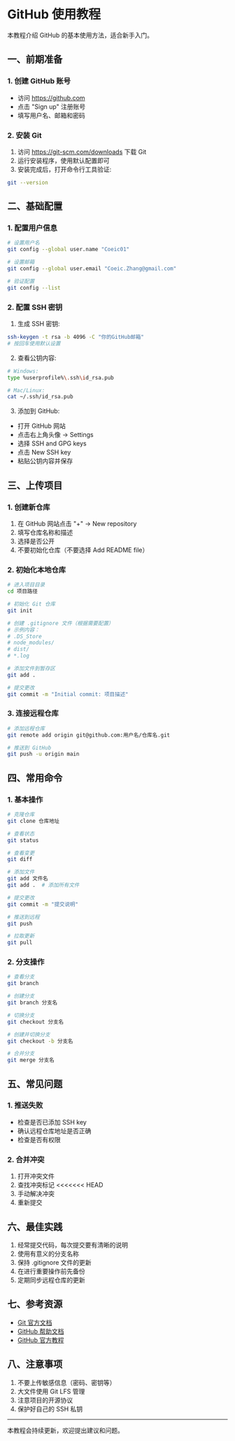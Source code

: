 # GitHub 使用教程

本教程介绍 GitHub 的基本使用方法，适合新手入门。

## 一、前期准备

### 1. 创建 GitHub 账号
- 访问 https://github.com
- 点击 "Sign up" 注册账号
- 填写用户名、邮箱和密码

### 2. 安装 Git
1. 访问 https://git-scm.com/downloads 下载 Git
2. 运行安装程序，使用默认配置即可
3. 安装完成后，打开命令行工具验证:
```bash
git --version
```

## 二、基础配置

### 1. 配置用户信息
```bash
# 设置用户名
git config --global user.name "Coeic01"

# 设置邮箱
git config --global user.email "Coeic.Zhang@gmail.com"

# 验证配置
git config --list
```

### 2. 配置 SSH 密钥
1. 生成 SSH 密钥:
```bash
ssh-keygen -t rsa -b 4096 -C "你的GitHub邮箱"
# 按回车使用默认设置
```

2. 查看公钥内容:
```bash
# Windows:
type %userprofile%\.ssh\id_rsa.pub

# Mac/Linux:
cat ~/.ssh/id_rsa.pub
```

3. 添加到 GitHub:
- 打开 GitHub 网站
- 点击右上角头像 -> Settings
- 选择 SSH and GPG keys
- 点击 New SSH key
- 粘贴公钥内容并保存

## 三、上传项目

### 1. 创建新仓库
1. 在 GitHub 网站点击 "+" -> New repository
2. 填写仓库名称和描述
3. 选择是否公开
4. 不要初始化仓库（不要选择 Add README file）

### 2. 初始化本地仓库
```bash
# 进入项目目录
cd 项目路径

# 初始化 Git 仓库
git init

# 创建 .gitignore 文件（根据需要配置）
# 示例内容：
# .DS_Store
# node_modules/
# dist/
# *.log

# 添加文件到暂存区
git add .

# 提交更改
git commit -m "Initial commit: 项目描述"
```

### 3. 连接远程仓库
```bash
# 添加远程仓库
git remote add origin git@github.com:用户名/仓库名.git

# 推送到 GitHub
git push -u origin main
```

## 四、常用命令

### 1. 基本操作
```bash
# 克隆仓库
git clone 仓库地址

# 查看状态
git status

# 查看变更
git diff

# 添加文件
git add 文件名
git add .  # 添加所有文件

# 提交更改
git commit -m "提交说明"

# 推送到远程
git push

# 拉取更新
git pull
```

### 2. 分支操作
```bash
# 查看分支
git branch

# 创建分支
git branch 分支名

# 切换分支
git checkout 分支名

# 创建并切换分支
git checkout -b 分支名

# 合并分支
git merge 分支名
```

## 五、常见问题

### 1. 推送失败
- 检查是否已添加 SSH key
- 确认远程仓库地址是否正确
- 检查是否有权限

### 2. 合并冲突
1. 打开冲突文件
2. 查找冲突标记 <<<<<<< HEAD
3. 手动解决冲突
4. 重新提交

## 六、最佳实践

1. 经常提交代码，每次提交要有清晰的说明
2. 使用有意义的分支名称
3. 保持 .gitignore 文件的更新
4. 在进行重要操作前先备份
5. 定期同步远程仓库的更新

## 七、参考资源

- [Git 官方文档](https://git-scm.com/doc)
- [GitHub 帮助文档](https://docs.github.com)
- [GitHub 官方教程](https://guides.github.com)

## 八、注意事项

1. 不要上传敏感信息（密码、密钥等）
2. 大文件使用 Git LFS 管理
3. 注意项目的开源协议
4. 保护好自己的 SSH 私钥

---
本教程会持续更新，欢迎提出建议和问题。 